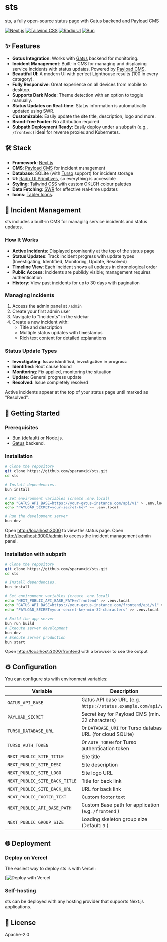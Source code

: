 # sts

sts, a fully open-source status page with Gatus backend and Payload CMS

[![Next.js](https://img.shields.io/badge/Next.js_15-black?style=for-the-badge&logo=next.js&logoColor=white)](https://nextjs.org/)
[![Tailwind CSS](https://img.shields.io/badge/Tailwind_CSS_4-38B2AC?style=for-the-badge&logo=tailwind-css&logoColor=white)](https://tailwindcss.com/)
[![Radix UI](https://img.shields.io/badge/Radix_UI-161618?style=for-the-badge&logo=radix-ui&logoColor=white)](https://www.radix-ui.com/)
[![Bun](https://img.shields.io/badge/Bun-000000?style=for-the-badge&logo=bun&logoColor=white)](https://bun.sh/)

## ✨ Features

- **Gatus Integration**: Works with [Gatus](https://github.com/TwiN/gatus) backend for monitoring.
- **Incident Management**: Built-in CMS for managing and displaying service incidents with status updates. Powered by [Payload CMS](https://payloadcms.com/).
- **Beautiful UI**: A modern UI with perfect Lighthouse results (100 in every category).
- **Fully Responsive**: Great experience on all devices from mobile to desktop.
- **Supports Dark Mode**: Theme detection with an option to toggle manually.
- **Status Updates on Real-time**: Status information is automatically updated using SWR.
- **Customizable**: Easily update the site title, description, logo and more.
- **Brand-free Footer**: No attribution required
- **Subpath Deployment Ready**: Easily deploy under a subpath (e.g., `/frontend`) ideal for reverse proxies and Kubernetes.

## 🛠️ Stack

- **Framework**: [Next.js](https://nextjs.org/)
- **CMS**: [Payload CMS](https://payloadcms.com/) for incident management
- **Database**: SQLite (with [Turso](https://turso.tech/) support) for incident storage
- **UI**: [Radix UI Primitives](https://www.radix-ui.com/), so everything is accessible
- **Styling**: [Tailwind CSS](https://tailwindcss.com/) with custom OKLCH colour palettes
- **Data Fetching**: [SWR](https://swr.vercel.app/) for effective real-time updates
- **Icons**: [Tabler Icons](https://tabler.io/icons).

## 📢 Incident Management

sts includes a built-in CMS for managing service incidents and status updates.

### How It Works

- **Active Incidents**: Displayed prominently at the top of the status page
- **Status Updates**: Track incident progress with update types (Investigating, Identified, Monitoring, Update, Resolved)
- **Timeline View**: Each incident shows all updates in chronological order
- **Public Access**: Incidents are publicly visible; management requires authentication
- **History**: View past incidents for up to 30 days with pagination

### Managing Incidents

1. Access the admin panel at `/admin`
2. Create your first admin user
3. Navigate to "Incidents" in the sidebar
4. Create a new incident with:
   - Title and description
   - Multiple status updates with timestamps
   - Rich text content for detailed explanations

### Status Update Types

- **Investigating**: Issue identified, investigation in progress
- **Identified**: Root cause found
- **Monitoring**: Fix applied, monitoring the situation
- **Update**: General progress update
- **Resolved**: Issue completely resolved

Active incidents appear at the top of your status page until marked as "Resolved".

## 🚀 Getting Started

### Prerequisites

- [Bun](https://bun.sh/) (default) or Node.js.
- [Gatus](https://github.com/TwiN/gatus) backend.

### Installation

```bash
# Clone the repository
git clone https://github.com/sparanoid/sts.git
cd sts

# Install dependencies.
bun install

# Set environment variables (create .env.local)
echo "GATUS_API_BASE=https://your-gatus-instance.com/api/v1" > .env.local
echo "PAYLOAD_SECRET=your-secret-key" >> .env.local

# Run the development server
bun dev
```

Open [http://localhost:3000](http://localhost:3000) to view the status page.
Open [http://localhost:3000/admin](http://localhost:3000/admin) to access the incident management admin panel.

### Installation with subpath

```bash
# Clone the repository
git clone https://github.com/sparanoid/sts.git
cd sts

# Install dependencies.
bun install

# Set environment variables (create .env.local)
echo "NEXT_PUBLIC_API_BASE_PATH=/frontend" >> .env.local
echo "GATUS_API_BASE=https://your-gatus-instance.com/frontend/api/v1" > .env.local
echo "PAYLOAD_SECRET=your-secret-key-min-32-characters" >> .env.local

# Build the app server
bun run build
# Execute server development
bun dev
# Execute server production
bun start
```

Open [http://localhost:3000/frontend](http://localhost:3000/frontend) with a browser to see the output

## ⚙️ Configuration

You can configure sts with environment variables:

| Variable                      | Description                                                   | Required |
| ----------------------------- | ------------------------------------------------------------- | -------- |
| `GATUS_API_BASE`              | Gatus API base URL (e.g. `https://status.example.com/api/v1`) | ✅       |
| `PAYLOAD_SECRET`              | Secret key for Payload CMS (min. 32 characters)               | ✅       |
| `TURSO_DATABASE_URL`          | Or `DATABASE_URI` for Turso database URL (for cloud SQLite)   | ❌       |
| `TURSO_AUTH_TOKEN`            | Or `AUTH_TOKEN` for Turso authentication token                | ❌       |
| `NEXT_PUBLIC_SITE_TITLE`      | Site title                                                    | ❌       |
| `NEXT_PUBLIC_SITE_DESC`       | Site description                                              | ❌       |
| `NEXT_PUBLIC_SITE_LOGO`       | Site logo URL                                                 | ❌       |
| `NEXT_PUBLIC_SITE_BACK_TITLE` | Title for back link                                           | ❌       |
| `NEXT_PUBLIC_SITE_BACK_URL`   | URL for back link                                             | ❌       |
| `NEXT_PUBLIC_FOOTER_TEXT`     | Custom footer text                                            | ❌       |
| `NEXT_PUBLIC_API_BASE_PATH`   | Custom Base path for application (e.g. `/frontend` )          | ❌       |
| `NEXT_PUBLIC_GROUP_SIZE`      | Loading skeleton group size (Default: `3` )                   | ❌       |

## 🌐 Deployment

### Deploy on Vercel

The easiest way to deploy sts is with Vercel:

[![Deploy with Vercel](https://vercel.com/new/clone?repository-url=https%3A%2F%2Fgithub.com%2Fsparanoid%2Fsts&env=GATUS_API_BASE,PAYLOAD_SECRET,TURSO_DATABASE_URL,TURSO_AUTH_TOKEN,NEXT_PUBLIC_SITE_TITLE,NEXT_PUBLIC_SITE_DESC&envDescription=Gatus%20API%20base%20is%20required&envLink=https%3A%2F%2Fgithub.com%2Fsparanoid%2Fsts)

### Self-hosting

sts can be deployed with any hosting provider that supports Next.js applications.

## 📝 License

Apache-2.0
